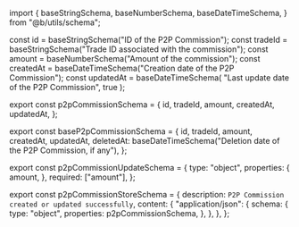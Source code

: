 import {
  baseStringSchema,
  baseNumberSchema,
  baseDateTimeSchema,
} from "@b/utils/schema";

const id = baseStringSchema("ID of the P2P Commission");
const tradeId = baseStringSchema("Trade ID associated with the commission");
const amount = baseNumberSchema("Amount of the commission");
const createdAt = baseDateTimeSchema("Creation date of the P2P Commission");
const updatedAt = baseDateTimeSchema(
  "Last update date of the P2P Commission",
  true
);

export const p2pCommissionSchema = {
  id,
  tradeId,
  amount,
  createdAt,
  updatedAt,
};

export const baseP2pCommissionSchema = {
  id,
  tradeId,
  amount,
  createdAt,
  updatedAt,
  deletedAt: baseDateTimeSchema("Deletion date of the P2P Commission, if any"),
};

export const p2pCommissionUpdateSchema = {
  type: "object",
  properties: {
    amount,
  },
  required: ["amount"],
};

export const p2pCommissionStoreSchema = {
  description: `P2P Commission created or updated successfully`,
  content: {
    "application/json": {
      schema: {
        type: "object",
        properties: p2pCommissionSchema,
      },
    },
  },
};
